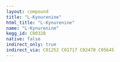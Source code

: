 ```yaml
---
layout: compound
title: "L-Kynurenine"
html_title: "L-Kynurenine"
name: "L-Kynurenine"
kegg_id: C00328
native: false
indirect_only: true
indirect_via: C01252 C01717 C02470 C05645
---
```

